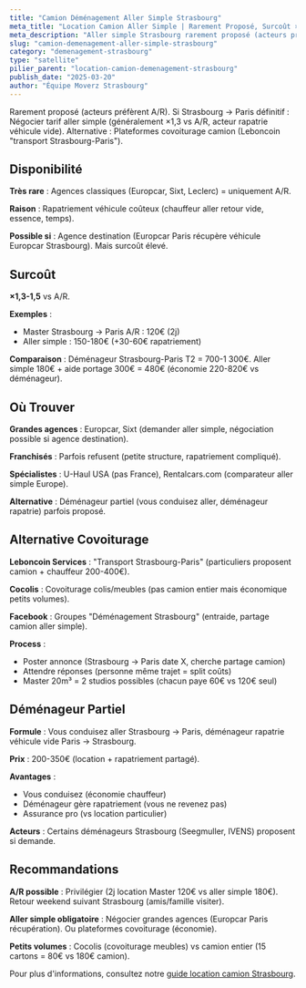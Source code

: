 ```yaml
---
title: "Camion Déménagement Aller Simple Strasbourg"
meta_title: "Location Camion Aller Simple | Rarement Proposé, Surcoût ×1,3"
meta_description: "Aller simple Strasbourg rarement proposé (acteurs préfèrent A/R). Si définitif : Négocier ×1,3 vs A/R (rapatriement véhicule). Alternative covoiturage camion."
slug: "camion-demenagement-aller-simple-strasbourg"
category: "demenagement-strasbourg"
type: "satellite"
pilier_parent: "location-camion-demenagement-strasbourg"
publish_date: "2025-03-20"
author: "Équipe Moverz Strasbourg"
---
```


Rarement proposé (acteurs préfèrent A/R). Si Strasbourg → Paris définitif : Négocier tarif aller simple (généralement ×1,3 vs A/R, acteur rapatrie véhicule vide). Alternative : Plateformes covoiturage camion (Leboncoin "transport Strasbourg-Paris").

## Disponibilité

**Très rare** : Agences classiques (Europcar, Sixt, Leclerc) = uniquement A/R.

**Raison** : Rapatriement véhicule coûteux (chauffeur aller retour vide, essence, temps).

**Possible si** : Agence destination (Europcar Paris récupère véhicule Europcar Strasbourg). Mais surcoût élevé.

## Surcoût

**×1,3-1,5** vs A/R.

**Exemples** :  
- Master Strasbourg → Paris A/R : 120€ (2j)  
- Aller simple : 150-180€ (+30-60€ rapatriement)

**Comparaison** : Déménageur Strasbourg-Paris T2 = 700-1 300€. Aller simple 180€ + aide portage 300€ = 480€ (économie 220-820€ vs déménageur).

## Où Trouver

**Grandes agences** : Europcar, Sixt (demander aller simple, négociation possible si agence destination).

**Franchisés** : Parfois refusent (petite structure, rapatriement compliqué).

**Spécialistes** : U-Haul USA (pas France), Rentalcars.com (comparateur aller simple Europe).

**Alternative** : Déménageur partiel (vous conduisez aller, déménageur rapatrie) parfois proposé.

## Alternative Covoiturage

**Leboncoin Services** : "Transport Strasbourg-Paris" (particuliers proposent camion + chauffeur 200-400€).

**Cocolis** : Covoiturage colis/meubles (pas camion entier mais économique petits volumes).

**Facebook** : Groupes "Déménagement Strasbourg" (entraide, partage camion aller simple).

**Process** :  
- Poster annonce (Strasbourg → Paris date X, cherche partage camion)  
- Attendre réponses (personne même trajet = split coûts)  
- Master 20m³ = 2 studios possibles (chacun paye 60€ vs 120€ seul)

## Déménageur Partiel

**Formule** : Vous conduisez aller Strasbourg → Paris, déménageur rapatrie véhicule vide Paris → Strasbourg.

**Prix** : 200-350€ (location + rapatriement partagé).

**Avantages** :  
- Vous conduisez (économie chauffeur)  
- Déménageur gère rapatriement (vous ne revenez pas)  
- Assurance pro (vs location particulier)

**Acteurs** : Certains déménageurs Strasbourg (Seegmuller, IVENS) proposent si demande.

## Recommandations

**A/R possible** : Privilégier (2j location Master 120€ vs aller simple 180€). Retour weekend suivant Strasbourg (amis/famille visiter).

**Aller simple obligatoire** : Négocier grandes agences (Europcar Paris récupération). Ou plateformes covoiturage (économie).

**Petits volumes** : Cocolis (covoiturage meubles) vs camion entier (15 cartons = 80€ vs 180€ camion).

Pour plus d'informations, consultez notre [guide location camion Strasbourg](/blog/demenagement-strasbourg/location-camion-demenagement-strasbourg).

